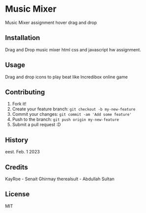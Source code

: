 # Music Mixer

Music Mixer assignment hover drag and drop

## Installation

Drag and Drop music mixer html css and javascript hw assignment.

## Usage

Drag and drop icons to play beat like Incredibox online game

## Contributing

1. Fork it!
2. Create your feature branch: `git checkout -b my-new-feature`
3. Commit your changes: `git commit -am 'Add some feature'`
4. Push to the branch: `git push origin my-new-feature`
5. Submit a pull request :D

## History

eest. Feb. 1 2023

## Credits

KayRoe - Senait Ghirmay
therealsult - Abdullah Sultan

## License

MIT
